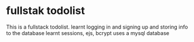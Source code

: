 # fullstak todolist
This is a fullstack todolist.
learnt logging in and signing up and storing info to the database
learnt sessions, ejs, bcrypt
uses a mysql database